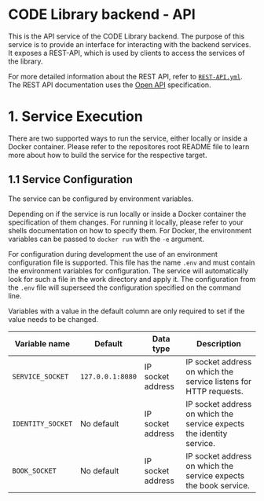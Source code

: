 # CODE Library backend - API

This is the API service of the CODE Library backend.
The purpose of this service is to provide an interface for interacting with the backend services.
It exposes a REST-API, which is used by clients to access the services of the library.

For more detailed information about the REST API, refer to [`REST-API.yml`](./REST-API.yml).
The REST API documentation uses the [Open API](https://www.openapis.org) specification.

# 1. Service Execution

There are two supported ways to run the service, either locally or inside a Docker container.
Please refer to the repositores root README file to learn more about how to build the service for the respective target.

## 1.1 Service Configuration

The service can be configured by environment variables.

Depending on if the service is run locally or inside a Docker container the specification of them changes.
For running it locally, please refer to your shells documentation on how to specify them.
For Docker, the environment variables can be passed to `docker run` with the `-e` argument.

For configuration during development the use of an environment configuration file is supported.
This file has the name `.env` and must contain the environment variables for configuration.
The service will automatically look for such a file in the work directory and apply it.
The configuration from the `.env` file will superseed the configuration specified on the command line.

Variables with a value in the default column are only required to set if the value needs to be changed.

| Variable name     | Default          | Data type         | Description                                                          |
| ----------------- | ---------------- | ----------------- | -------------------------------------------------------------------- |
| `SERVICE_SOCKET`  | `127.0.0.1:8080` | IP socket address | IP socket address on which the service listens for HTTP requests.    |
| `IDENTITY_SOCKET` | No default       | IP socket address | IP socket address on which the service expects the identity service. |
| `BOOK_SOCKET`     | No default       | IP socket address | IP socket address on which the service expects the book service.     |
